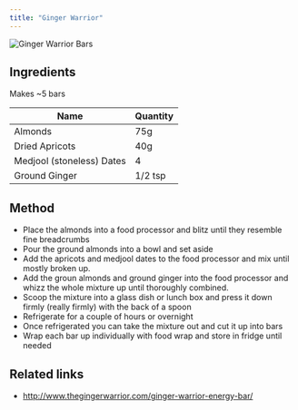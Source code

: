 ```yaml
---
title: "Ginger Warrior"
---
```


![Ginger Warrior Bars](https://i0.wp.com/thekitchenshed.co.uk/TheKitchenShed/wp-content/uploads/2014/02/image126.jpg?w=1024&ssl=1)

## Ingredients

Makes ~5 bars

| Name | Quantity |
| --- | --- |
| Almonds | 75g |
| Dried Apricots | 40g |
| Medjool (stoneless) Dates | 4 |
| Ground Ginger | 1/2 tsp |

## Method

- Place the almonds into a food processor and blitz until they resemble fine breadcrumbs
- Pour the ground almonds into a bowl and set aside
- Add the apricots and medjool dates to the food processor and mix until mostly broken up.
- Add the groun almonds and ground ginger into the food processor and whizz the whole mixture up until thoroughly combined.
- Scoop the mixture into a glass dish or lunch box and press it down firmly (really firmly) with the back of a spoon
- Refrigerate for a couple of hours or overnight
- Once refrigerated you can take the mixture out and cut it up into bars
- Wrap each bar up individually with food wrap and store in fridge until needed

## Related links

- http://www.thegingerwarrior.com/ginger-warrior-energy-bar/
